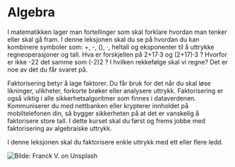 # Algebra 

I matematikken lager man fortellinger som skal forklare hvordan man tenker eller skal gå fram. I denne leksjonen skal du se på hvordan du kan kombinere symboler som: +, -, (), ·, heltall og eksponenter til å uttrykke regneoperasjoner og tall.
Hva er forskjellen på 2+17·3 og (2+17)·3 ? Hvorfor er ikke -22 det samme som (-2)2 ? I hvilken rekkefølge skal vi regne? Det er noe av det du får svaret på.




Faktorisering betyr å lage faktorer. Du får bruk for det når du skal løse likninger, ulikheter, forkorte brøker eller analysere uttrykk. Faktorisering er også viktig i alle sikkerhetsalgoritmer som finnes i dataverdenen. Kommuniserer du med nettbanken eller krypterer innholdet på mobiltelefonen din, så bygger sikkerheten på at det er vanskelig å faktorisere store tall. I dette kurset skal du først og frems jobbe med faktorisering av algebraiske uttrykk.

I denne leksjonen skal du faktorisere enkle uttrykk med ett eller flere ledd. 

![](/bilder/tall-FarnckV-Insplash.jpg "Bilde: Franck V. on Unsplash")